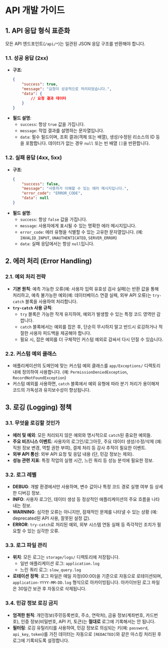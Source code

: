 # API 개발 가이드

## 1. API 응답 형식 표준화

모든 API 엔드포인트(` /api/* `)는 일관된 JSON 응답 구조를 반환해야 합니다.

### 1.1. 성공 응답 (2xx)

-   **구조**:
    ```json
    {
        "success": true,
        "message": "요청이 성공적으로 처리되었습니다.",
        "data": {
            // 요청 결과 데이터
        }
    }
    ```
-   **필드 설명**:
    -   `success`: 항상 `true` 값을 가집니다.
    -   `message`: 작업 결과를 설명하는 문자열입니다.
    -   `data`: 필수 필드이며, 조회 결과(객체 또는 배열), 생성/수정된 리소스의 ID 등을 포함합니다. 데이터가 없는 경우 `null` 또는 빈 배열 `[]`을 반환합니다.

### 1.2. 실패 응답 (4xx, 5xx)

-   **구조**:
    ```json
    {
        "success": false,
        "message": "사용자가 이해할 수 있는 에러 메시지입니다.",
        "error_code": "ERROR_CODE",
        "data": null
    }
    ```
-   **필드 설명**:
    -   `success`: 항상 `false` 값을 가집니다.
    -   `message`: 사용자에게 표시될 수 있는 명확한 에러 메시지입니다.
    -   `error_code`: 에러 유형을 식별할 수 있는 고유한 문자열입니다. (예: `INVALID_INPUT`, `UNAUTHENTICATED`, `SERVER_ERROR`)
    -   `data`: 실패 응답에서는 항상 `null`입니다.

## 2. 에러 처리 (Error Handling)

### 2.1. 예외 처리 전략

-   **기본 원칙**: 예측 가능한 오류(예: 사용자 입력 유효성 검사 실패)는 반환 값을 통해 처리하고, 예측 불가능한 예외(예: 데이터베이스 연결 실패, 외부 API 오류)는 `try-catch` 블록을 사용하여 처리합니다.
-   **`try-catch` 사용 규칙**:
    -   `try` 블록은 가능한 작게 유지하여, 예외가 발생할 수 있는 특정 코드 영역만 감쌉니다.
    -   `catch` 블록에서는 예외를 잡은 후, 단순히 무시하지 말고 반드시 로깅하거나 적절한 사용자 피드백을 제공해야 합니다.
    -   필요 시, 잡은 예외를 더 구체적인 커스텀 예외로 감싸서 다시 던질 수 있습니다.

### 2.2. 커스텀 예외 클래스

-   애플리케이션의 도메인에 맞는 커스텀 예외 클래스를 `app/Exceptions/` 디렉토리 내에 정의하여 사용합니다. (예: `PermissionDeniedException`, `RecordNotFoundException`)
-   커스텀 예외를 사용하면, `catch` 블록에서 예외 유형에 따라 분기 처리가 용이해져 코드의 가독성과 유지보수성이 향상됩니다.

## 3. 로깅 (Logging) 정책

### 3.1. 무엇을 로깅할 것인가

-   **에러 및 예외**: 모든 처리되지 않은 예외와 명시적으로 `catch`된 중요한 예외들.
-   **주요 비즈니스 이벤트**: 사용자의 로그인/로그아웃, 주요 데이터 생성/수정/삭제 (예: 직원 정보 변경, 역할 권한 부여), 결제 처리 등 감사 추적이 필요한 이벤트.
-   **외부 API 통신**: 외부 API 요청 및 응답 내용 (단, 민감 정보는 제외).
-   **성능 관련 지표**: 특정 작업의 실행 시간, 느린 쿼리 등 성능 분석에 필요한 정보.

### 3.2. 로그 레벨

-   **DEBUG**: 개발 환경에서만 사용하며, 변수 값이나 특정 코드 경로 실행 여부 등 상세한 디버깅 정보.
-   **INFO**: 사용자 로그인, 데이터 생성 등 정상적인 애플리케이션의 주요 흐름을 나타내는 정보.
-   **WARNING**: 심각한 오류는 아니지만, 잠재적인 문제를 나타낼 수 있는 상황 (예: deprecated된 API 사용, 잘못된 설정 값).
-   **ERROR**: `try-catch`로 처리된 예외, 외부 시스템 연동 실패 등 즉각적인 조치가 필요할 수 있는 심각한 오류.

### 3.3. 로그 파일 관리

-   **위치**: 모든 로그는 `storage/logs/` 디렉토리에 저장됩니다.
    -   일반 애플리케이션 로그: `application.log`
    -   느린 쿼리 로그: `slow_query.log`
-   **로테이션 정책**: 로그 파일은 매일 자정(00:00)을 기준으로 자동으로 로테이션되며, `application-YYYY-MM-DD.log` 형식으로 아카이빙됩니다. 아카이브된 로그 파일은 30일간 보관 후 자동으로 삭제됩니다.

### 3.4. 민감 정보 로깅 금지

-   **엄격한 원칙**: 개인정보(주민등록번호, 주소, 연락처), 금융 정보(계좌번호, 카드번호), 인증 정보(비밀번호, API 키, 토큰)는 **절대로** 로그에 기록해서는 안 됩니다.
-   **필터링**: 로깅 유틸리티를 사용하여, 민감 정보로 의심되는 키(예: `password`, `api_key`, `token`)를 가진 데이터는 자동으로 `[REDACTED]`와 같은 마스킹 처리된 후 로그에 기록되도록 설정합니다.
